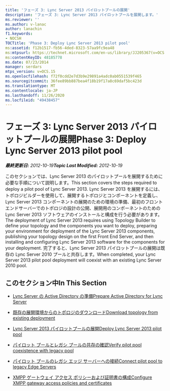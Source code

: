 ```yaml
---
title: 'フェーズ 3: Lync Server 2013 パイロットプールの展開'
description: 'フェーズ 3: Lync Server 2013 パイロットプールを展開します。'
ms.reviewer: ''
ms.author: v-lanac
author: lanachin
f1.keywords:
- NOCSH
TOCTitle: 'Phase 3: Deploy Lync Server 2013 pilot pool'
ms:assetid: f12b1517-fb56-4ded-8323-57aa9fc9ea48
ms:mtpsurl: https://technet.microsoft.com/en-us/library/JJ205367(v=OCS.15)
ms:contentKeyID: 48185778
ms.date: 07/23/2014
manager: serdars
mtps_version: v=OCS.15
ms.openlocfilehash: f72f0cdd2e7d3b9e29891a4adc0ab0551539f465
ms.sourcegitcommit: 36fee89bb887bea4f18b19f17a8c69daf5bc423d
ms.translationtype: MT
ms.contentlocale: ja-JP
ms.lasthandoff: 11/26/2020
ms.locfileid: "49438457"
---
```

# <a name="phase-3-deploy-lync-server-2013-pilot-pool"></a><span data-ttu-id="3762d-103">フェーズ 3: Lync Server 2013 パイロットプールの展開</span><span class="sxs-lookup"><span data-stu-id="3762d-103">Phase 3: Deploy Lync Server 2013 pilot pool</span></span>

<div data-xmlns="http://www.w3.org/1999/xhtml">

<div class="topic" data-xmlns="http://www.w3.org/1999/xhtml" data-msxsl="urn:schemas-microsoft-com:xslt" data-cs="https://msdn.microsoft.com/">

<div data-asp="https://msdn2.microsoft.com/asp">



</div>

<div id="mainSection">

<div id="mainBody"><span data-ttu-id="3762d-104">

<span> </span></span><span class="sxs-lookup"><span data-stu-id="3762d-104">

<span> </span></span></span>

<span data-ttu-id="3762d-105">_**最終更新日:** 2012-10-19_</span><span class="sxs-lookup"><span data-stu-id="3762d-105">_**Topic Last Modified:** 2012-10-19_</span></span>

<span data-ttu-id="3762d-106">このセクションでは、Lync Server 2013 のパイロットプールを展開するために必要な手順について説明します。</span><span class="sxs-lookup"><span data-stu-id="3762d-106">This section covers the steps required to deploy a pilot pool of Lync Server 2013.</span></span> <span data-ttu-id="3762d-107">Lync Server 2013 を展開するには、トポロジビルダーを使用して、展開するトポロジとコンポーネントを定義し、Lync Server 2013 コンポーネントの展開のための環境の準備、最初のフロントエンドサーバーでのトポロジの設計の公開、展開用のコンポーネントのための Lync Server 2013 ソフトウェアのインストールと構成を行う必要があります。</span><span class="sxs-lookup"><span data-stu-id="3762d-107">The deployment of Lync Server 2013 requires using Topology Builder to define your topology and the components you want to deploy, preparing your environment for deployment of the Lync Server 2013 components, publishing your topology design on the first Front End Server, and then installing and configuring Lync Server 2013 software for the components for your deployment.</span></span> <span data-ttu-id="3762d-108">完了すると、Lync Server 2013 パイロットプールの展開は既存の Lync Server 2010 プールと共存します。</span><span class="sxs-lookup"><span data-stu-id="3762d-108">When completed, your Lync Server 2013 pilot pool deployment will coexist with an existing Lync Server 2010 pool.</span></span>

<div>

## <a name="in-this-section"></a><span data-ttu-id="3762d-109">このセクション中</span><span class="sxs-lookup"><span data-stu-id="3762d-109">In This Section</span></span>

  - [<span data-ttu-id="3762d-110">Lync Server の Active Directory の準備</span><span class="sxs-lookup"><span data-stu-id="3762d-110">Prepare Active Directory for Lync Server</span></span>](prepare-active-directory-for-lync-server.md)

  - [<span data-ttu-id="3762d-111">既存の展開環境からのトポロジのダウンロード</span><span class="sxs-lookup"><span data-stu-id="3762d-111">Download topology from existing deployment</span></span>](download-topology-from-existing-deployment.md)

  - [<span data-ttu-id="3762d-112">Lync Server 2013 パイロットプールの展開</span><span class="sxs-lookup"><span data-stu-id="3762d-112">Deploy Lync Server 2013 pilot pool</span></span>](deploy-lync-server-2013-pilot-pool.md)

  - [<span data-ttu-id="3762d-113">パイロット プールとレガシ プールの共存の確認</span><span class="sxs-lookup"><span data-stu-id="3762d-113">Verify pilot pool coexistence with legacy pool</span></span>](verify-pilot-pool-coexistence-with-legacy-pool.md)

  - [<span data-ttu-id="3762d-114">パイロット プールのレガシ エッジ サーバーへの接続</span><span class="sxs-lookup"><span data-stu-id="3762d-114">Connect pilot pool to legacy Edge Servers</span></span>](connect-pilot-pool-to-legacy-edge-servers.md)

  - [<span data-ttu-id="3762d-115">XMPP ゲートウェイ アクセス ポリシーおよび証明書の構成</span><span class="sxs-lookup"><span data-stu-id="3762d-115">Configure XMPP gateway access policies and certificates</span></span>](configure-xmpp-gateway-access-policies-and-certificates.md)

<span data-ttu-id="3762d-116"></div>

</div>

<span> </span>

</div>

</div>

</span><span class="sxs-lookup"><span data-stu-id="3762d-116"></div>

</div>

<span> </span>

</div>

</div>

</span></span></div>

